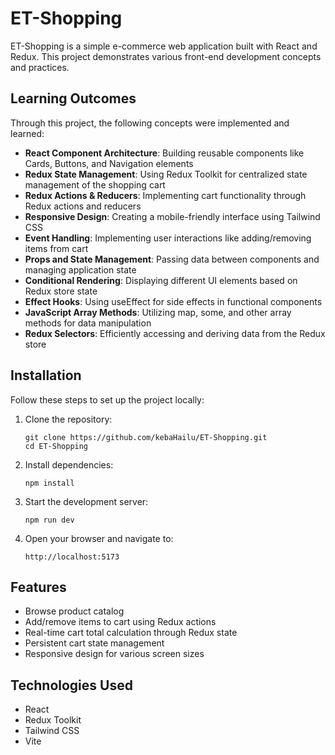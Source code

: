 # ET-Shopping

ET-Shopping is a simple e-commerce web application built with React and Redux. This project demonstrates various front-end development concepts and practices.

## Learning Outcomes

Through this project, the following concepts were implemented and learned:

- **React Component Architecture**: Building reusable components like Cards, Buttons, and Navigation elements
- **Redux State Management**: Using Redux Toolkit for centralized state management of the shopping cart
- **Redux Actions & Reducers**: Implementing cart functionality through Redux actions and reducers
- **Responsive Design**: Creating a mobile-friendly interface using Tailwind CSS
- **Event Handling**: Implementing user interactions like adding/removing items from cart
- **Props and State Management**: Passing data between components and managing application state
- **Conditional Rendering**: Displaying different UI elements based on Redux store state
- **Effect Hooks**: Using useEffect for side effects in functional components
- **JavaScript Array Methods**: Utilizing map, some, and other array methods for data manipulation
- **Redux Selectors**: Efficiently accessing and deriving data from the Redux store

## Installation

Follow these steps to set up the project locally:

1. Clone the repository:
   ```
   git clone https://github.com/kebaHailu/ET-Shopping.git
   cd ET-Shopping
   ```

2. Install dependencies:
   ```
   npm install
   ```

3. Start the development server:
   ```
   npm run dev
   ```

4. Open your browser and navigate to:
   ```
   http://localhost:5173
   ```

## Features

- Browse product catalog
- Add/remove items to cart using Redux actions
- Real-time cart total calculation through Redux state
- Persistent cart state management
- Responsive design for various screen sizes

## Technologies Used

- React
- Redux Toolkit
- Tailwind CSS
- Vite
